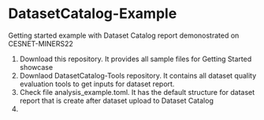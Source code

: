 # DatasetCatalog-Example
Getting started example with Dataset Catalog report demonostrated on CESNET-MINERS22

1. Download this repository. It provides all sample files for Getting Started showcase
2. Downlaod DatasetCatalog-Tools repository. It contains all dataset quality evaluation tools to get inputs for dataset report.
3. Check file analysis_example.toml. It has the default structure for dataset report that is create after dataset upload to Dataset Catalog
4. 
